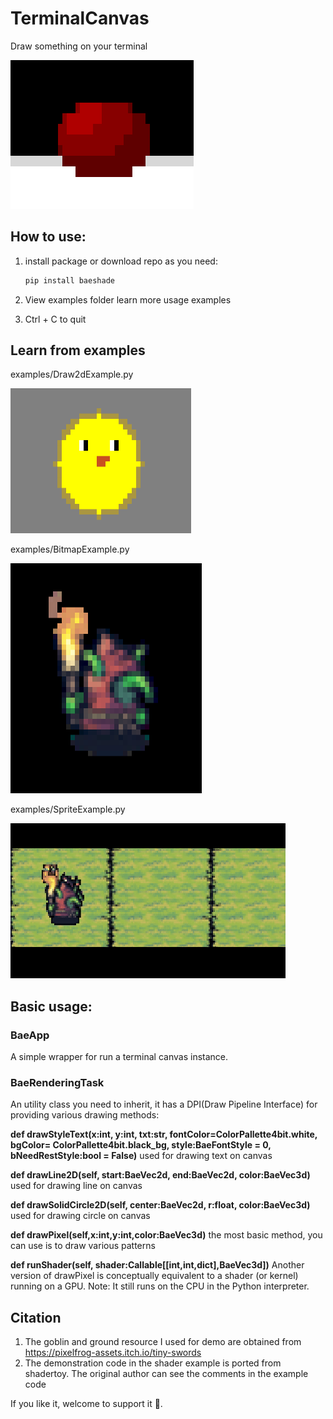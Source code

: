 # TerminalCanvas

Draw something on your terminal

![terminal demo](resource/intro.png)

## How to use:

1. install package or download repo as you need:

   ```python
   pip install baeshade
   ```
2. View examples folder learn more usage examples
3. Ctrl + C to quit

## Learn from examples

examples/Draw2dExample.py

![draw2dexample](resource/Draw2dExample.png)

examples/BitmapExample.py

![bitmapexample](resource/BitmapExample.png)

examples/SpriteExample.py

![spriteexample](resource/SpriteExample.gif)

## Basic usage:

### BaeApp

A simple wrapper for run a terminal canvas instance.

### BaeRenderingTask

An utility class you need to inherit, it has a DPI(Draw Pipeline Interface) for providing various drawing methods:

**def drawStyleText(x:int, y:int, txt:str, fontColor=ColorPallette4bit.white, bgColor= ColorPallette4bit.black_bg, style:BaeFontStyle = 0, bNeedRestStyle:bool = False)**
  used for drawing text on canvas

**def drawLine2D(self, start:BaeVec2d, end:BaeVec2d, color:BaeVec3d)**
  used for drawing line on canvas

**def drawSolidCircle2D(self, center:BaeVec2d, r:float, color:BaeVec3d)**
  used for drawing circle on canvas

**def drawPixel(self,x:int,y:int,color:BaeVec3d)**
  the most basic method, you can use is to draw various patterns

**def runShader(self, shader:Callable[[int,int,dict],BaeVec3d])**
  Another version of drawPixel is conceptually equivalent to a shader (or kernel) running on a GPU. Note: It still runs on the CPU in the Python interpreter.

## Citation

1. The goblin and ground resource I used for demo are obtained from https://pixelfrog-assets.itch.io/tiny-swords
2. The demonstration code in the shader example is ported from shadertoy. The original author can see the comments in the example code

If you like it, welcome to support it 💖.
